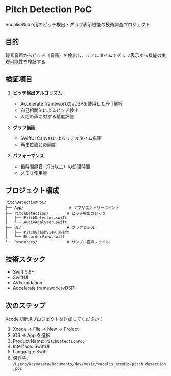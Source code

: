 # Pitch Detection PoC

VocalisStudio用のピッチ検出・グラフ表示機能の技術調査プロジェクト

## 目的

録音音声からピッチ（音高）を検出し、リアルタイムでグラフ表示する機能の実現可能性を検証する

## 検証項目

1. **ピッチ検出アルゴリズム**
   - Accelerate frameworkのvDSPを使用したFFT解析
   - 自己相関法によるピッチ検出
   - 人間の声に対する精度評価

2. **グラフ描画**
   - SwiftUI Canvasによるリアルタイム描画
   - 再生位置との同期

3. **パフォーマンス**
   - 長時間録音（5分以上）の処理時間
   - メモリ使用量

## プロジェクト構成

```
PitchDetectionPoC/
├── App/                    # アプリエントリーポイント
├── PitchDetection/        # ピッチ検出ロジック
│   ├── PitchDetector.swift
│   └── AudioAnalyzer.swift
├── UI/                    # グラフ表示UI
│   ├── PitchGraphView.swift
│   └── RecorderView.swift
└── Resources/             # サンプル音声ファイル
```

## 技術スタック

- Swift 5.9+
- SwiftUI
- AVFoundation
- Accelerate framework (vDSP)

## 次のステップ

Xcodeで新規プロジェクトを作成してください：
1. Xcode → File → New → Project
2. iOS → App を選択
3. Product Name: `PitchDetectionPoC`
4. Interface: SwiftUI
5. Language: Swift
6. 保存先: `/Users/kazuasato/Documents/dev/music/vocalis_studio/pitch_detection_poc`
